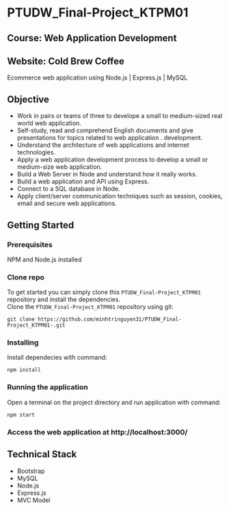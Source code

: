 # PTUDW_Final-Project_KTPM01
## Course: Web Application Development
## Website: Cold Brew Coffee
Ecommerce web application using Node.js | Express.js | MySQL

## Objective
* Work in pairs or teams of three to develope a small to medium-sized real world web application.
* Self-study, read and comprehend English documents and give presentations for topics related to web application .
development.
* Understand the architecture of web applications and internet technologies.
* Apply a web application development process to develop a small or medium-size web application.
* Build a Web Server in Node and understand how it really works.
* Build a web application and API using Express.
* Connect to a SQL database in Node.
* Apply client/server communication techniques such as session, cookies, email and secure web applications.

## Getting Started
### Prerequisites
NPM and Node.js installed
### Clone repo
To get started  you can simply clone this `PTUDW_Final-Project_KTPM01` repository and install the dependencies.  
Clone the `PTUDW_Final-Project_KTPM01` repository using git:
```
git clone https://github.com/minhtringuyen31/PTUDW_Final-Project_KTPM01-.git
```

### Installing
Install dependecies with command:
```
npm install
```

### Running the application
Open a terminal on the project directory and run application with command:
```
npm start
```
### Access the web application at http://localhost:3000/

## Technical Stack
* Bootstrap
* MySQL
* Node.js
* Express.js
* MVC Model
